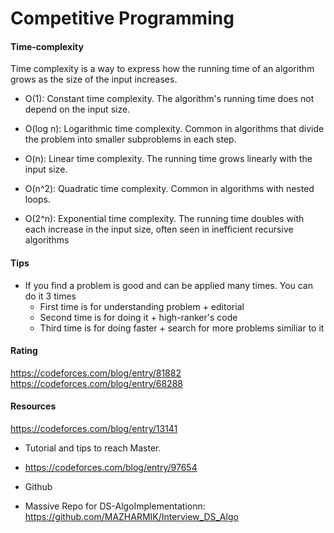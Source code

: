 # Competitive Programming

#### Time-complexity
Time complexity is a way to express how the running time of an algorithm grows as the size of the input increases.

* O(1): Constant time complexity. The algorithm's running time does not depend on the input size.

* O(log n): Logarithmic time complexity. Common in algorithms that divide the problem into smaller subproblems in each step.

* O(n): Linear time complexity. The running time grows linearly with the input size.

* O(n^2): Quadratic time complexity. Common in algorithms with nested loops.

* O(2^n): Exponential time complexity. The running time doubles with each increase in the input size, often seen in inefficient recursive algorithms

#### Tips
- If you find a problem is good and can be applied many times. You can do it 3 times
  - First time is for understanding problem + editorial
  - Second time is for doing it + high-ranker's code
  - Third time is for doing faster + search for more problems similiar to it

#### Rating
https://codeforces.com/blog/entry/81882
https://codeforces.com/blog/entry/68288

#### Resources
https://codeforces.com/blog/entry/13141

- Tutorial and tips to reach Master.
 - https://codeforces.com/blog/entry/97654

- Github
 - Massive Repo for DS-AlgoImplementationn: https://github.com/MAZHARMIK/Interview_DS_Algo
